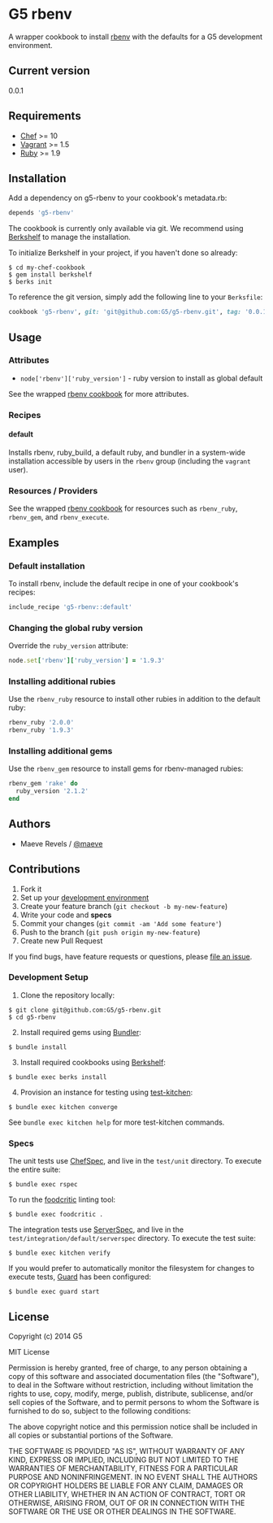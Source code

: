 # G5 rbenv #

A wrapper cookbook to install [rbenv](https://github.com/sstephenson/rbenv)
with the defaults for a G5 development environment.

## Current version ##

0.0.1

## Requirements ##

* [Chef](http://www.getchef.com) >= 10
* [Vagrant](http://www.vagrantup.com) >= 1.5
* [Ruby](http://www.ruby-lang.org) >= 1.9

## Installation ##

Add a dependency on g5-rbenv to your cookbook's metadata.rb:

```ruby
depends 'g5-rbenv'
```

The cookbook is currently only available via git. We recommend
using [Berkshelf](http://berkshelf.com) to manage the installation.

To initialize Berkshelf in your project, if you haven't done so
already:

```console
$ cd my-chef-cookbook
$ gem install berkshelf
$ berks init
```

To reference the git version, simply add the following line to your
`Berksfile`:

```ruby
cookbook 'g5-rbenv', git: 'git@github.com:G5/g5-rbenv.git', tag: '0.0.1'
```

## Usage ##

### Attributes ###

* `node['rbenv']['ruby_version']` - ruby version to install as global default

See the wrapped [rbenv cookbook](https://github.com/RiotGames/rbenv-cookbook#attributes)
for more attributes.

### Recipes ###

#### default ####

Installs rbenv, ruby_build, a default ruby, and bundler in a system-wide installation
accessible by users in the `rbenv` group (including the `vagrant` user).

### Resources / Providers ###

See the wrapped [rbenv cookbook](https://github.com/RiotGames/rbenv-cookbook#resources--providers)
for resources such as `rbenv_ruby`, `rbenv_gem`, and `rbenv_execute`.

## Examples ##

### Default installation ###

To install rbenv, include the default recipe in one of your cookbook's
recipes:

```ruby
include_recipe 'g5-rbenv::default'
```

### Changing the global ruby version ###

Override the `ruby_version` attribute:

```ruby
node.set['rbenv']['ruby_version'] = '1.9.3'
```

### Installing additional rubies ###

Use the `rbenv_ruby` resource to install other rubies in addition
to the default ruby:

```ruby
rbenv_ruby '2.0.0'
rbenv_ruby '1.9.3'
```

### Installing additional gems ###

Use the `rbenv_gem` resource to install gems for rbenv-managed
rubies:

```ruby
rbenv_gem 'rake' do
  ruby_version '2.1.2'
end
```

## Authors ##

* Maeve Revels / [@maeve](https://github/maeve)

## Contributions ##

1. Fork it
2. Set up your [development environment](#development-setup)
3. Create your feature branch (`git checkout -b my-new-feature`)
4. Write your code and **specs**
5. Commit your changes (`git commit -am 'Add some feature'`)
6. Push to the branch (`git push origin my-new-feature`)
7. Create new Pull Request

If you find bugs, have feature requests or questions, please
[file an issue](https://github.com/G5/g5-rbenv/issues).

### Development Setup ###

1. Clone the repository locally:

  ```console
  $ git clone git@github.com:G5/g5-rbenv.git
  $ cd g5-rbenv
  ```

2. Install required gems using [Bundler](http://bundler.io):

  ```console
  $ bundle install
  ```

3. Install required cookbooks using [Berkshelf](http://berkshelf.com/):

  ```console
  $ bundle exec berks install
  ```

4. Provision an instance for testing using [test-kitchen](http://kitchen.ci):

  ```console
  $ bundle exec kitchen converge
  ```

  See `bundle exec kitchen help` for more test-kitchen commands.

### Specs ###

The unit tests use [ChefSpec](http://sethvargo.github.io/chefspec/),
and live in the `test/unit` directory. To execute the entire
suite:

```console
$ bundle exec rspec
```

To run the [foodcritic](http://acrmp.github.io/foodcritic) linting tool:

```console
$ bundle exec foodcritic .
```

The integration tests use [ServerSpec](http://serverspec.org), and live
in the `test/integration/default/serverspec` directory. To execute
the test suite:

```console
$ bundle exec kitchen verify
```

If you would prefer to automatically monitor the filesystem for changes
to execute tests, [Guard](https://github.com/guard/guard) has been
configured:

```console
$ bundle exec guard start
```

## License ##

Copyright (c) 2014 G5

MIT License

Permission is hereby granted, free of charge, to any person obtaining
a copy of this software and associated documentation files (the
"Software"), to deal in the Software without restriction, including
without limitation the rights to use, copy, modify, merge, publish,
distribute, sublicense, and/or sell copies of the Software, and to
permit persons to whom the Software is furnished to do so, subject to
the following conditions:

The above copyright notice and this permission notice shall be
included in all copies or substantial portions of the Software.

THE SOFTWARE IS PROVIDED "AS IS", WITHOUT WARRANTY OF ANY KIND,
EXPRESS OR IMPLIED, INCLUDING BUT NOT LIMITED TO THE WARRANTIES OF
MERCHANTABILITY, FITNESS FOR A PARTICULAR PURPOSE AND
NONINFRINGEMENT. IN NO EVENT SHALL THE AUTHORS OR COPYRIGHT HOLDERS BE
LIABLE FOR ANY CLAIM, DAMAGES OR OTHER LIABILITY, WHETHER IN AN ACTION
OF CONTRACT, TORT OR OTHERWISE, ARISING FROM, OUT OF OR IN CONNECTION
WITH THE SOFTWARE OR THE USE OR OTHER DEALINGS IN THE SOFTWARE.
